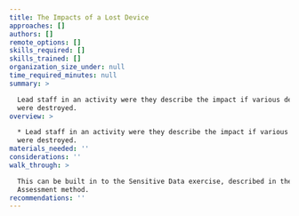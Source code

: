 ```yaml
---
title: The Impacts of a Lost Device
approaches: []
authors: []
remote_options: []
skills_required: []
skills_trained: []
organization_size_under: null
time_required_minutes: null
summary: >

  Lead staff in an activity were they describe the impact if various devices
  were destroyed.
overview: >

  * Lead staff in an activity were they describe the impact if various devices
  were destroyed.
materials_needed: ''
considerations: ''
walk_through: >

  This can be built in to the Sensitive Data exercise, described in the Data
  Assessment method.
recommendations: ''
---
```



